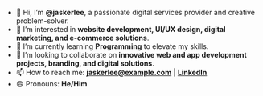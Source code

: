 - 👋 Hi, I’m **@jaskerlee**, a passionate digital services provider and creative problem-solver.  
- 👀 I’m interested in **website development, UI/UX design, digital marketing, and e-commerce solutions**.  
- 🌱 I’m currently learning **Programming** to elevate my skills.  
- 💞️ I’m looking to collaborate on **innovative web and app development projects, branding, and digital solutions**.  
- 📫 How to reach me: **[jaskerlee@example.com](mailto:jaskerlee@example.com)** | **[LinkedIn](https://www.linkedin.com/in/nomiii/?lipi=urn%3Ali%3Apage%3Ad_flagship3_feed%3B%2Fy1NOtxuRQqPAJmcIS%2Bm5A%3D%3D)**  
- 😄 Pronouns: **He/Him**
